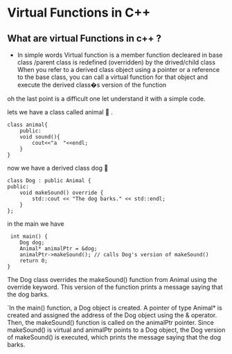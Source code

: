 # Virtual Functions in C++

## What are virtual Functions in c++ ?

- In simple words
  Virtual function is a member function
  decleared in base class /parent class
  is redefined (overridden) by the drived/child class
  When you refer to a derived class object using a pointer or a reference to the base class, you can call a virtual function for that object and
  execute the derived class�s version of the function

oh the last point is a difficult one let understand it with a
simple code.

lets we have a class called animal 🐉 .

```
class animal{
	public:
	void sound(){
		cout<<"a  "<<endl;
	}
}
```

now we have a derived class dog 🐶

```
class Dog : public Animal {
public:
    void makeSound() override {
        std::cout << "The dog barks." << std::endl;
    }
};

```

in the main we have

```
 int main() {
    Dog dog;
    Animal* animalPtr = &dog;
    animalPtr->makeSound(); // calls Dog's version of makeSound()
    return 0;
}

```

The Dog class overrides the makeSound() function from Animal using the override keyword. This version of the
function prints a message saying that the dog barks.

`In the main() function, a Dog object is created. A pointer of type Animal\* is created and assigned the address of the Dog object using the & operator. Then, the makeSound() function is called on the animalPtr pointer. Since makeSound() is virtual and animalPtr points to a Dog object, the Dog version of makeSound() is executed,
which prints the message saying that the dog barks.





